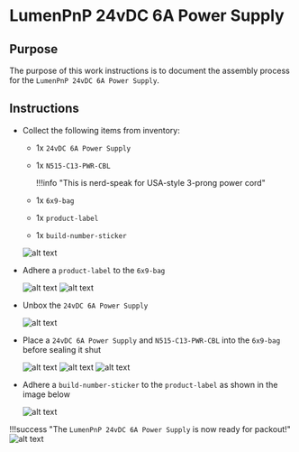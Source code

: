 # LumenPnP 24vDC 6A Power Supply

## Purpose

The purpose of this work instructions is to document the assembly process for the `LumenPnP 24vDC 6A Power Supply`.

## Instructions

- Collect the following items from inventory:

    - 1x `24vDC 6A Power Supply`
    - 1x `N515-C13-PWR-CBL`

        !!!info "This is nerd-speak for USA-style 3-prong power cord"

    - 1x `6x9-bag`
    - 1x `product-label`
    - 1x `build-number-sticker`

    ![alt text](img/IMG_0797.webp)

- Adhere a `product-label` to the `6x9-bag`

    ![alt text](img/IMG_0799.webp)
    ![alt text](img/IMG_0800.webp)

- Unbox the `24vDC 6A Power Supply`

    ![alt text](img/IMG_0798.webp)

- Place a `24vDC 6A Power Supply` and `N515-C13-PWR-CBL` into the `6x9-bag` before sealing it shut

    ![alt text](img/IMG_0801.webp)
    ![alt text](img/IMG_0802.webp)
    ![alt text](img/IMG_0803.webp)

- Adhere a `build-number-sticker` to the `product-label` as shown in the image below

    ![alt text](img/IMG_0804.webp)

!!!success "The `LumenPnP 24vDC 6A Power Supply` is now ready for packout!"
    ![alt text](img/IMG_0805.webp)
